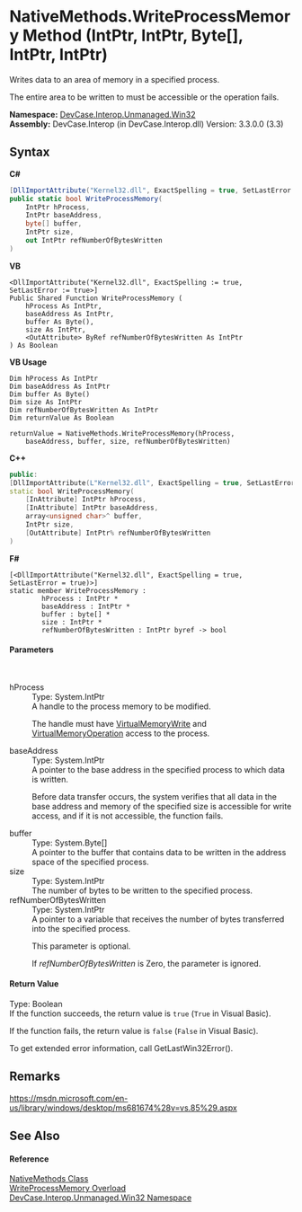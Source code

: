 # NativeMethods.WriteProcessMemory Method (IntPtr, IntPtr, Byte[], IntPtr, IntPtr)
 

Writes data to an area of memory in a specified process. 

 The entire area to be written to must be accessible or the operation fails.

**Namespace:**&nbsp;<a href="N_DevCase_Interop_Unmanaged_Win32">DevCase.Interop.Unmanaged.Win32</a><br />**Assembly:**&nbsp;DevCase.Interop (in DevCase.Interop.dll) Version: 3.3.0.0 (3.3)

## Syntax

**C#**<br />
``` C#
[DllImportAttribute("Kernel32.dll", ExactSpelling = true, SetLastError = true)]
public static bool WriteProcessMemory(
	IntPtr hProcess,
	IntPtr baseAddress,
	byte[] buffer,
	IntPtr size,
	out IntPtr refNumberOfBytesWritten
)
```

**VB**<br />
``` VB
<DllImportAttribute("Kernel32.dll", ExactSpelling := true, SetLastError := true>]
Public Shared Function WriteProcessMemory ( 
	hProcess As IntPtr,
	baseAddress As IntPtr,
	buffer As Byte(),
	size As IntPtr,
	<OutAttribute> ByRef refNumberOfBytesWritten As IntPtr
) As Boolean
```

**VB Usage**<br />
``` VB Usage
Dim hProcess As IntPtr
Dim baseAddress As IntPtr
Dim buffer As Byte()
Dim size As IntPtr
Dim refNumberOfBytesWritten As IntPtr
Dim returnValue As Boolean

returnValue = NativeMethods.WriteProcessMemory(hProcess, 
	baseAddress, buffer, size, refNumberOfBytesWritten)
```

**C++**<br />
``` C++
public:
[DllImportAttribute(L"Kernel32.dll", ExactSpelling = true, SetLastError = true)]
static bool WriteProcessMemory(
	[InAttribute] IntPtr hProcess, 
	[InAttribute] IntPtr baseAddress, 
	array<unsigned char>^ buffer, 
	IntPtr size, 
	[OutAttribute] IntPtr% refNumberOfBytesWritten
)
```

**F#**<br />
``` F#
[<DllImportAttribute("Kernel32.dll", ExactSpelling = true, SetLastError = true)>]
static member WriteProcessMemory : 
        hProcess : IntPtr * 
        baseAddress : IntPtr * 
        buffer : byte[] * 
        size : IntPtr * 
        refNumberOfBytesWritten : IntPtr byref -> bool 

```


#### Parameters
&nbsp;<dl><dt>hProcess</dt><dd>Type: System.IntPtr<br />A handle to the process memory to be modified. 

 The handle must have <a href="T_DevCase_Interop_Unmanaged_Win32_Enums_ProcessAccessRights">VirtualMemoryWrite</a> and <a href="T_DevCase_Interop_Unmanaged_Win32_Enums_ProcessAccessRights">VirtualMemoryOperation</a> access to the process.</dd><dt>baseAddress</dt><dd>Type: System.IntPtr<br />A pointer to the base address in the specified process to which data is written. 

 Before data transfer occurs, the system verifies that all data in the base address and memory of the specified size is accessible for write access, and if it is not accessible, the function fails.</dd><dt>buffer</dt><dd>Type: System.Byte[]<br />A pointer to the buffer that contains data to be written in the address space of the specified process.</dd><dt>size</dt><dd>Type: System.IntPtr<br />The number of bytes to be written to the specified process.</dd><dt>refNumberOfBytesWritten</dt><dd>Type: System.IntPtr<br />A pointer to a variable that receives the number of bytes transferred into the specified process. 

 This parameter is optional. 

 If *refNumberOfBytesWritten* is Zero, the parameter is ignored.</dd></dl>

#### Return Value
Type: Boolean<br />If the function succeeds, the return value is `true` (`True` in Visual Basic). 

 If the function fails, the return value is `false` (`False` in Visual Basic). 

 To get extended error information, call GetLastWin32Error().

## Remarks
<a href="https://msdn.microsoft.com/en-us/library/windows/desktop/ms681674%28v=vs.85%29.aspx" target="_blank">https://msdn.microsoft.com/en-us/library/windows/desktop/ms681674%28v=vs.85%29.aspx</a>

## See Also


#### Reference
<a href="T_DevCase_Interop_Unmanaged_Win32_NativeMethods">NativeMethods Class</a><br /><a href="Overload_DevCase_Interop_Unmanaged_Win32_NativeMethods_WriteProcessMemory">WriteProcessMemory Overload</a><br /><a href="N_DevCase_Interop_Unmanaged_Win32">DevCase.Interop.Unmanaged.Win32 Namespace</a><br />